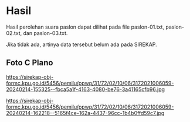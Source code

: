 # Hasil

Hasil perolehan suara paslon dapat dilihat pada file paslon-01.txt, paslon-02.txt, dan paslon-03.txt.

Jika tidak ada, artinya data tersebut belum ada pada SIREKAP.

## Foto C Plano

https://sirekap-obj-formc.kpu.go.id/5456/pemilu/ppwp/31/72/02/10/06/3172021006059-20240214-155325--fbca5a1f-4163-4080-be76-3a41165cfb96.jpg

https://sirekap-obj-formc.kpu.go.id/5456/pemilu/ppwp/31/72/02/10/06/3172021006059-20240214-162218--5165f4ce-162a-4437-96cc-1b4b0ffd59c7.jpg
